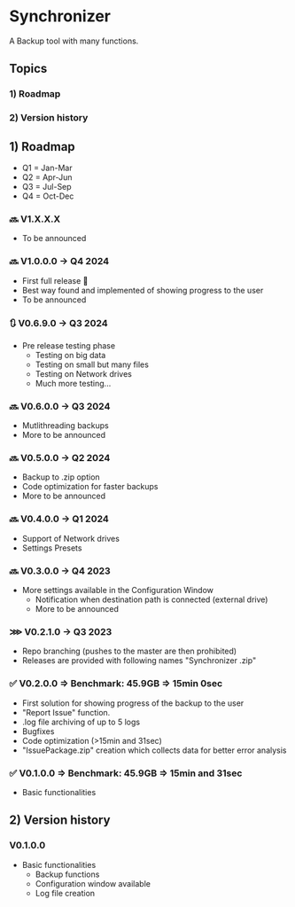 # Synchronizer
A Backup tool with many functions.
## Topics
### 1) Roadmap
### 2) Version history

## 1) Roadmap
- Q1 = Jan-Mar
- Q2 = Apr-Jun
- Q3 = Jul-Sep
- Q4 = Oct-Dec

### 🔜 V1.X.X.X
- To be announced

### 🔜 V1.0.0.0 -> Q4 2024
- First full release 🥳
- Best way found and implemented of showing progress to the user
- To be announced

### 🔃 V0.6.9.0 -> Q3 2024
- Pre release testing phase
  - Testing on big data
  - Testing on small but many files
  - Testing on Network drives
  - Much more testing...

### 🔜 V0.6.0.0 -> Q3 2024
- Mutlithreading backups
- More to be announced

### 🔜 V0.5.0.0 -> Q2 2024
- Backup to .zip option
- Code optimization for faster backups
- More to be announced

### 🔜 V0.4.0.0 -> Q1 2024
- Support of Network drives
- Settings Presets

### 🔜 V0.3.0.0 -> Q4 2023
- More settings available in the Configuration Window
  - Notification when destination path is connected (external drive)
  - More to be announced

### ⋙ V0.2.1.0 -> Q3 2023
- Repo branching (pushes to the master are then prohibited)
- Releases are provided with following names "Synchronizer <Version>.zip"

### ✅ V0.2.0.0 => Benchmark: 45.9GB => 15min 0sec
- First solution for showing progress of the backup to the user
- "Report Issue" function.
- .log file archiving of up to 5 logs
- Bugfixes
- Code optimization (>15min and 31sec)
- "IssuePackage.zip" creation which collects data for better error analysis

### ✅ V0.1.0.0 => Benchmark: 45.9GB => 15min and 31sec
- Basic functionalities

 ## 2) Version history
 ### V0.1.0.0
 - Basic functionalities
   - Backup functions
   - Configuration window available
   - Log file creation
